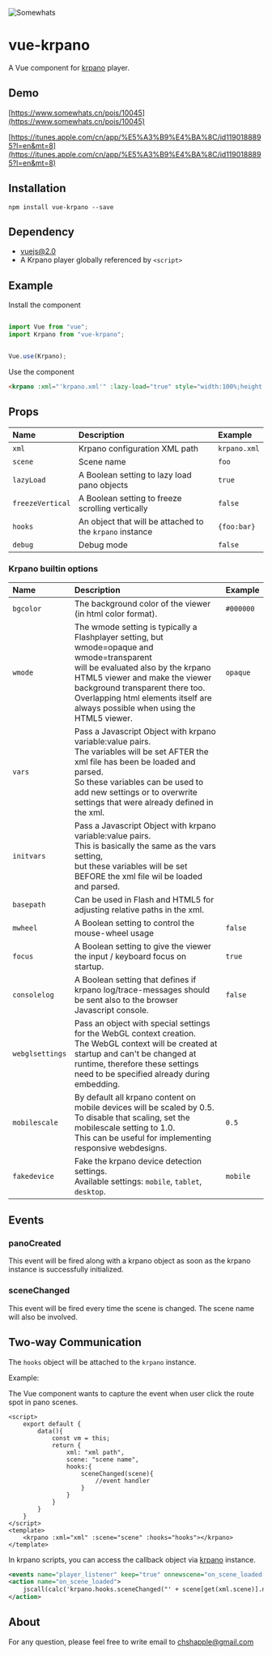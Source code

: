 ![Somewhats](http://is2.mzstatic.com/image/thumb/Purple127/v4/36/ec/67/36ec677d-1556-8811-9b02-3b3931657f01/source/175x175bb.jpg)

# vue-krpano

A Vue component for [krpano](http://www.krpano.com) player.

## Demo

[https://www.somewhats.cn/pois/10045](https://www.somewhats.cn/pois/10045)

[https://itunes.apple.com/cn/app/%E5%A3%B9%E4%BA%8C/id1190188895?l=en&mt=8](https://itunes.apple.com/cn/app/%E5%A3%B9%E4%BA%8C/id1190188895?l=en&mt=8)

## Installation

```
npm install vue-krpano --save
```

## Dependency

* [vuejs@2.0](http://vuejs.org)
* A Krpano player globally referenced by `<script>`


## Example

Install the component

```js

import Vue from "vue";
import Krpano from "vue-krpano";


Vue.use(Krpano);

```

Use the component

```html
<krpano :xml="'krpano.xml'" :lazy-load="true" style="width:100%;height:400px" @panoCreated="init"></krpano>
```

## Props

|Name|Description|Example|
|:--|:--|:--|
|`xml`|Krpano configuration XML path|`krpano.xml`|
|`scene`|Scene name|`foo`|
|`lazyLoad`|A Boolean setting to lazy load pano objects|`true`|
|`freezeVertical`|A Boolean setting to freeze scrolling vertically|`false`|
|`hooks`|An object that will be attached to the `krpano` instance|`{foo:bar}`|
|`debug`|Debug mode|`false`|

### Krpano builtin options

|Name|Description|Example|
|:--|:--|:--|
|`bgcolor`|The background color of the viewer (in html color format).|`#000000`|
|`wmode`|The wmode setting is typically a Flashplayer setting, but wmode=opaque and wmode=transparent<br/> will be evaluated also by the krpano HTML5 viewer and make the viewer background transparent there too. <br/>Overlapping html elements itself are always possible when using the HTML5 viewer.|`opaque`|
|`vars`|Pass a Javascript Object with krpano variable:value pairs.<br/>The variables will be set AFTER the xml file has been be loaded and parsed.<br/>So these variables can be used to add new settings or to overwrite settings that were already defined in the xml.||
|`initvars`|Pass a Javascript Object with krpano variable:value pairs.<br/>This is basically the same as the vars setting, <br/>but these variables will be set BEFORE the xml file wil be loaded and parsed.||
|`basepath`|Can be used in Flash and HTML5 for adjusting relative paths in the xml.||
|`mwheel`|A Boolean setting to control the mouse-wheel usage|`false`|
|`focus`|A Boolean setting to give the viewer the input / keyboard focus on startup.|`true`|
|`consolelog`|A Boolean setting that defines if krpano log/trace-messages should be sent also to the browser Javascript console.|`false`|
|`webglsettings`|Pass an object with special settings for the WebGL context creation.<br/>The WebGL context will be created at startup and can't be changed at runtime, therefore these settings need to be specified already during embedding.||
|`mobilescale`|By default all krpano content on mobile devices will be scaled by 0.5.<br/>To disable that scaling, set the mobilescale setting to 1.0.<br/>This can be useful for implementing responsive webdesigns.|`0.5`|
|`fakedevice`|Fake the krpano device detection settings.<br/>Available settings: `mobile`, `tablet`, `desktop`.|`mobile`|

## Events

### panoCreated

This event will be fired along with a krpano object as soon as the krpano instance is successfully initialized.

### sceneChanged

This event will be fired every time the scene is changed. The scene name will also be involved.


## Two-way Communication

The `hooks` object will be attached to the `krpano` instance.

Example:

The Vue component wants to capture the event when user click the route spot in pano scenes.

```vue
<script>
    export default {
        data(){
            const vm = this;
            return {
                xml: "xml path",
                scene: "scene name",
                hooks:{
                    sceneChanged(scene){
                        //event handler
                    }
                }                
            }
        }
    }
</script>
<template>
    <krpano :xml="xml" :scene="scene" :hooks="hooks"></krpano>
</template>
```

In krpano scripts, you can access the callback object via [krpano](https://krpano.com/docu/actions/#jscall
) instance.

```xml
<events name="player_listener" keep="true" onnewscene="on_scene_loaded()"/>
<action name="on_scene_loaded">
    jscall(calc('krpano.hooks.sceneChanged("' + scene[get(xml.scene)].name + '")'));
</action>
```

## About

For any question, please feel free to write email to chshapple@gmail.com

